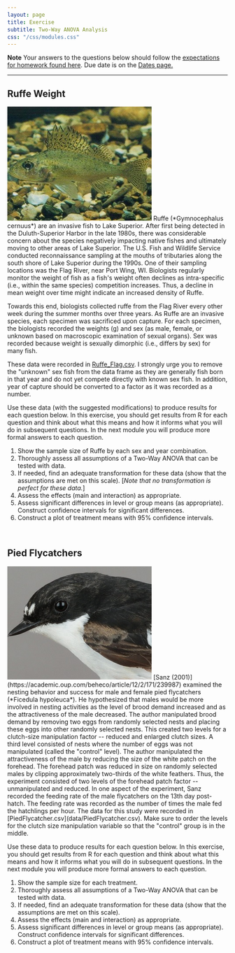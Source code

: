 ```yaml
---
layout: page
title: Exercise
subtitle: Two-Way ANOVA Analysis
css: "/css/modules.css"
---
```


<div class="alert alert-warning">
  <strong>Note</strong> Your answers to the questions below should follow the <a href="../../resources/hwformat" target="_blank">expectations for homework found here</a>. Due date is on the <a href="../../resources/Dates-Current" target="_blank">Dates page.</a>
</div>

----

## Ruffe Weight
<img src="../zimgs/ruffe.jpg" alt="Decoration" class="img-right">
Ruffe (*Gymnocephalus cernuus*) are an invasive fish to Lake Superior. After first being detected in the Duluth-Superior Harbor in the late 1980s, there was considerable concern about the species negatively impacting native fishes and ultimately moving to other areas of Lake Superior. The U.S. Fish and Wildlife Service conducted reconnaissance sampling at the mouths of tributaries along the south shore of Lake Superior during the 1990s. One of their sampling locations was the Flag River, near Port Wing, WI. Biologists regularly monitor the weight of fish as a fish's weight often declines as intra-specific (i.e., within the same species) competition increases. Thus, a decline in mean weight over time might indicate an increased density of Ruffe.

Towards this end, biologists collected ruffe from the Flag River every other week during the summer months over three years. As Ruffe are an invasive species, each specimen was sacrificed upon capture. For each specimen, the biologists recorded the weights (g) and sex (as male, female, or unknown based on macroscopic examination of sexual organs). Sex was recorded because weight is sexually dimorphic (i.e., differs by sex) for many fish.

These data were recorded in [Ruffe_Flag.csv](data/Ruffe_Flag.csv). I strongly urge you to remove the "unknown" sex fish from the data frame as they are generally fish born in that year and do not yet compete directly with known sex fish. In addition, year of capture should be converted to a factor as it was recorded as a number.

Use these data (with the suggested modifications) to produce results for each question below. In this exercise, you should get results from R for each question and think about what this means and how it informs what you will do in subsequent questions. In the next module you will produce more formal answers to each question.

1. Show the sample size of Ruffe by each sex and year combination.
1. Thoroughly assess all assumptions of a Two-Way ANOVA that can be tested with data.
1. If needed, find an adequate transformation for these data (show that the assumptions are met on this scale). [*Note that no transformation is perfect for these data.*]
1. Assess the effects (main and interaction) as appropriate.
1. Assess significant differences in level or group means (as appropriate). Construct confidence intervals for significant differences.
1. Construct a plot of treatment means with 95% confidence intervals.

&nbsp;

## Pied Flycatchers
<img src="../zimgs/PiedFlycatcher.jpg" alt="Decoration" class="img-right">
[Sanz (2001)](https://academic.oup.com/beheco/article/12/2/171/239987) examined the nesting behavior and success for male and female pied flycatchers (*Ficedula hypoleuca*). He hypothesized that males would be more involved in nesting activities as the level of brood demand increased and as the attractiveness of the male decreased. The author manipulated brood demand by removing two eggs from randomly selected nests and placing these eggs into other randomly selected nests. This created two levels for a clutch-size manipulation factor -- reduced and enlarged clutch sizes. A third level consisted of nests where the number of eggs was not manipulated (called the "control" level). The author manipulated the attractiveness of the male by reducing the size of the white patch on the forehead. The forehead patch was reduced in size on randomly selected males by clipping approximately two-thirds of the white feathers. Thus, the experiment consisted of two levels of the forehead patch factor -- unmanipulated and reduced. In one aspect of the experiment, Sanz recorded the feeding rate of the male flycatchers on the 13th day post-hatch. The feeding rate was recorded as the number of times the male fed the hatchlings per hour. The data for this study were recorded in [PiedFlycatcher.csv](data/PiedFlycatcher.csv). Make sure to order the levels for the clutch size manipulation variable so that the "control" group is in the middle.

Use these data to produce results for each question below. In this exercise, you should get results from R for each question and think about what this means and how it informs what you will do in subsequent questions. In the next module you will produce more formal answers to each question.

1. Show the sample size for each treatment.
1. Thoroughly assess all assumptions of a Two-Way ANOVA that can be tested with data.
1. If needed, find an adequate transformation for these data (show that the assumptions are met on this scale).
1. Assess the effects (main and interaction) as appropriate.
1. Assess significant differences in level or group means (as appropriate). Construct confidence intervals for significant differences.
1. Construct a plot of treatment means with 95% confidence intervals.
